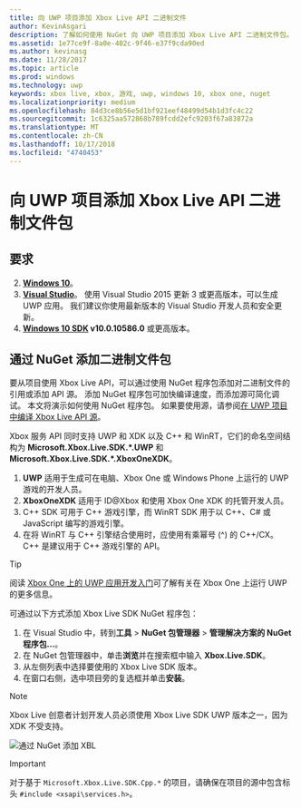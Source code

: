 ```yaml
---
title: 向 UWP 项目添加 Xbox Live API 二进制文件
author: KevinAsgari
description: 了解如何使用 NuGet 向 UWP 项目添加 Xbox Live API 二进制文件包。
ms.assetid: 1e77ce9f-8a0e-402c-9f46-e37f9cda90ed
ms.author: kevinasg
ms.date: 11/28/2017
ms.topic: article
ms.prod: windows
ms.technology: uwp
keywords: xbox live, xbox, 游戏, uwp, windows 10, xbox one, nuget
ms.localizationpriority: medium
ms.openlocfilehash: 84d3ce8b56e5d1bf921eef48499d54b1d3fc4c22
ms.sourcegitcommit: 1c6325aa572868b789fcdd2efc9203f67a83872a
ms.translationtype: MT
ms.contentlocale: zh-CN
ms.lasthandoff: 10/17/2018
ms.locfileid: "4740453"
---
```

# <a name="add-xbox-live-apis-binary-package-to-your-uwp-project"></a>向 UWP 项目添加 Xbox Live API 二进制文件包

## <a name="requirements"></a>要求

2. **[Windows 10](https://microsoft.com/windows)**。
3. **[Visual Studio](https://www.visualstudio.com/)**。 使用 Visual Studio 2015 更新 3 或更高版本，可以生成 UWP 应用。 我们建议你使用最新版本的 Visual Studio 开发人员和安全更新。
4. **[Windows 10 SDK](https://developer.microsoft.com/windows/downloads/windows-10-sdk) v10.0.10586.0** 或更高版本。

## <a name="add-the-binary-package-via-nuget"></a>通过 NuGet 添加二进制文件包

要从项目使用 Xbox Live API，可以通过使用 NuGet 程序包添加对二进制文件的引用或添加 API 源。 添加 NuGet 程序包可加快编译速度，而添加源可简化调试。 本文将演示如何使用 NuGet 程序包。 如果要使用源，请参阅[在 UWP 项目中编译 Xbox Live API 源](add-xbox-live-apis-source-to-a-uwp-project.md)。

Xbox 服务 API 同时支持 UWP 和 XDK 以及 C++ 和 WinRT，它们的命名空间结构为 **Microsoft.Xbox.Live.SDK.*.UWP** 和 **Microsoft.Xbox.Live.SDK.*.XboxOneXDK**。

1. **UWP** 适用于生成可在电脑、Xbox One 或 Windows Phone 上运行的 UWP 游戏的开发人员。
2. **XboxOneXDK** 适用于 ID@Xbox 和使用 Xbox One XDK 的托管开发人员。
3. C++ SDK 可用于 C++ 游戏引擎，而 WinRT SDK 用于以 C++、C# 或 JavaScript 编写的游戏引擎。
4. 在将 WinRT 与 C++ 引擎结合使用时，应使用有乘幂号 (^) 的 C++/CX。 C++ 是建议用于 C++ 游戏引擎的 API。  

> [!TIP]
> 阅读 [Xbox One 上的 UWP 应用开发入门](https://docs.microsoft.com/windows/uwp/xbox-apps/getting-started)可了解有关在 Xbox One 上运行 UWP 的更多信息。

可通过以下方式添加 Xbox Live SDK NuGet 程序包：

1. 在 Visual Studio 中，转到**工具** > **NuGet 包管理器** > **管理解决方案的 NuGet 程序包...**。
2. 在 NuGet 包管理器中，单击**浏览**并在搜索框中输入 **Xbox.Live.SDK**。
3. 从左侧列表中选择要使用的 Xbox Live SDK 版本。
3. 在窗口右侧，选中项目旁的复选框并单击**安装**。

> [!NOTE]
> Xbox Live 创意者计划开发人员必须使用 Xbox Live SDK UWP 版本之一，因为 XDK 不受支持。

![通过 NuGet 添加 XBL](../images/getting_started/vs-add-nuget-xbl.gif)

> [!IMPORTANT]
> 对于基于 `Microsoft.Xbox.Live.SDK.Cpp.*` 的项目，请确保在项目的源中包含标头 `#include <xsapi\services.h>`。
